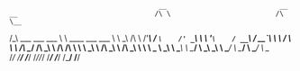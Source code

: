 


                                         __                            __
    __                                  /\ \                          /\ \__
   /\_\        ___      ___       ___   \ \ \____      ___      ___   \ \ \_\ 
   \/\ \     /'___\    / __`\    /' _`\  \ \ '__`\    / __`\   / __`\  \ \ \/
    \ \ \   /\ \__/   /\ \_\ \  /\ \/\ \  \ \ \_\ \  /\ \_\ \ /\ \_\ \  \ \ \_
     \ \_\  \ \____\  \ \____/  \ \_\ \_\  \ \____/  \ \____/ \ \____/   \ \__\
      \/_/   \/____/   \/___/    \/_/\/_/   \/___/    \/___/   \/___/     \/__/





